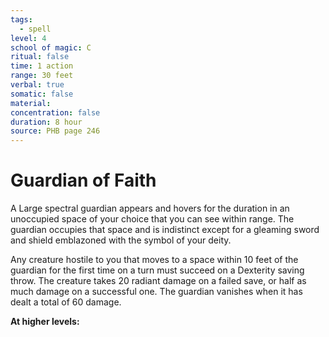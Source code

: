 ```yaml
---
tags:
  - spell
level: 4
school of magic: C
ritual: false
time: 1 action
range: 30 feet
verbal: true
somatic: false
material: 
concentration: false
duration: 8 hour
source: PHB page 246
---
```

# Guardian of Faith
A Large spectral guardian appears and hovers for the duration in an unoccupied space of your choice that you can see within range. The guardian occupies that space and is indistinct except for a gleaming sword and shield emblazoned with the symbol of your deity.

Any creature hostile to you that moves to a space within 10 feet of the guardian for the first time on a turn must succeed on a Dexterity saving throw. The creature takes 20 radiant damage on a failed save, or half as much damage on a successful one. The guardian vanishes when it has dealt a total of 60 damage.

**At higher levels:** 